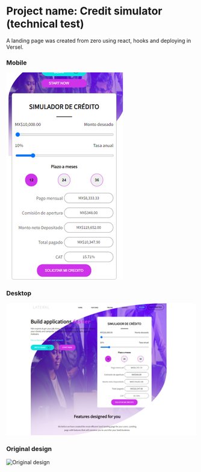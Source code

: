 # Project name: Credit simulator (technical test)

A landing page was created from zero using react, hooks and deploying in Versel.

### Mobile
![Mobile design](https://github.com/Daniel-Vasquez/mi-credito/blob/master/public/mi-credito-mobile.png)

### Desktop
![Desk design](https://github.com/Daniel-Vasquez/mi-credito/blob/master/public/mi-credito-desktop.png)

### Original design
![Original design](https://github.com/Daniel-Vasquez/mi-credito/blob/master/public/Prueba_atoms.jpg)